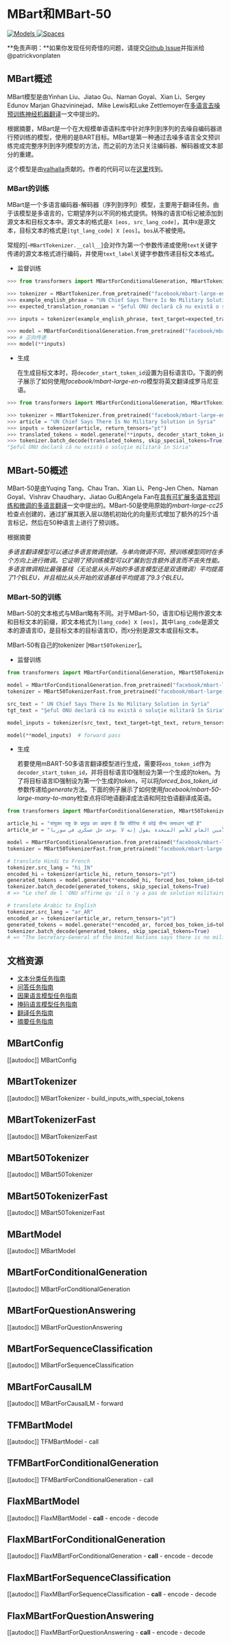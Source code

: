 <!--版权2020 HuggingFace团队。版权所有。

根据Apache许可证第2.0版（"许可证"）许可；除非符合许可证的规定，否则你不得使用此文件。
你可以在以下网址获取许可证副本

http://www.apache.org/licenses/LICENSE-2.0

除非适用法律要求或书面同意，根据许可证授权的软件是基于“按原样”（as is）的基础分发的，无论是明示的还是暗示的。请参阅许可证以获取特定语言的权限和限制。
⚠️注意，这个文件是Markdown格式，但包含了我们的doc-builder的特殊语法（类似于MDX），这个语法在你的Markdown查看器中可能无法正确显示。

-->

# MBart和MBart-50

<div class="flex flex-wrap space-x-1">
<a href="https://huggingface.co/models?filter=mbart">
<img alt="Models" src="https://img.shields.io/badge/All_model_pages-mbart-blueviolet">
</a>
<a href="https://huggingface.co/spaces/docs-demos/mbart-large-50-one-to-many-mmt">
<img alt="Spaces" src="https://img.shields.io/badge/%F0%9F%A4%97%20Hugging%20Face-Spaces-blue">
</a>
</div>

**免责声明：**如果你发现任何奇怪的问题，请提交[Github Issue](https://github.com/huggingface/transformers/issues/new?assignees=&labels=&template=bug-report.md&title)并指派给@patrickvonplaten

## MBart概述

MBart模型是由Yinhan Liu、Jiatao Gu、Naman Goyal、Xian Li、Sergey Edunov Marjan Ghazvininejad、Mike Lewis和Luke Zettlemoyer在[多语言去噪预训练神经机器翻译](https://arxiv.org/abs/2001.08210)一文中提出的。

根据摘要，MBart是一个在大规模单语语料库中针对序列到序列的去噪自编码器进行预训练的模型，使用的是BART目标。MBart是第一种通过去噪多语言全文预训练完成完整序列到序列模型的方法，而之前的方法只关注编码器、解码器或文本部分的重建。

这个模型是由[valhalla](https://huggingface.co/valhalla)贡献的。作者的代码可以在[这里](https://github.com/pytorch/fairseq/tree/master/examples/mbart)找到。

### MBart的训练

MBart是一个多语言编码器-解码器（序列到序列）模型，主要用于翻译任务。由于该模型是多语言的，它期望序列以不同的格式提供。特殊的语言ID标记被添加到源文本和目标文本中。源文本的格式是`X [eos, src_lang_code]`，其中`X`是源文本，目标文本的格式是`[tgt_lang_code] X [eos]`。`bos`从不被使用。

常规的[`~MBartTokenizer.__call__`]会对作为第一个参数传递或使用`text`关键字传递的源文本格式进行编码，并使用`text_label`关键字参数传递目标文本格式。

- 监督训练

```python
>>> from transformers import MBartForConditionalGeneration, MBartTokenizer

>>> tokenizer = MBartTokenizer.from_pretrained("facebook/mbart-large-en-ro", src_lang="en_XX", tgt_lang="ro_RO")
>>> example_english_phrase = "UN Chief Says There Is No Military Solution in Syria"
>>> expected_translation_romanian = "Şeful ONU declară că nu există o soluţie militară în Siria"

>>> inputs = tokenizer(example_english_phrase, text_target=expected_translation_romanian, return_tensors="pt")

>>> model = MBartForConditionalGeneration.from_pretrained("facebook/mbart-large-en-ro")
>>> # 正向传递
>>> model(**inputs)
```

- 生成

  在生成目标文本时，将`decoder_start_token_id`设置为目标语言ID。下面的例子展示了如何使用*facebook/mbart-large-en-ro*模型将英文翻译成罗马尼亚语。

```python
>>> from transformers import MBartForConditionalGeneration, MBartTokenizer

>>> tokenizer = MBartTokenizer.from_pretrained("facebook/mbart-large-en-ro", src_lang="en_XX")
>>> article = "UN Chief Says There Is No Military Solution in Syria"
>>> inputs = tokenizer(article, return_tensors="pt")
>>> translated_tokens = model.generate(**inputs, decoder_start_token_id=tokenizer.lang_code_to_id["ro_RO"])
>>> tokenizer.batch_decode(translated_tokens, skip_special_tokens=True)[0]
"Şeful ONU declară că nu există o soluţie militară în Siria"
```

## MBart-50概述

MBart-50是由Yuqing Tang、Chau Tran、Xian Li、Peng-Jen Chen、Naman Goyal、Vishrav Chaudhary、Jiatao Gu和Angela Fan在[具有可扩展多语言预训练和微调的多语言翻译](https://arxiv.org/abs/2008.00401)一文中提出的。MBart-50是使用原始的*mbart-large-cc25*检查点创建的，通过扩展其嵌入层以随机初始化的向量形式增加了额外的25个语言标记，然后在50种语言上进行了预训练。

根据摘要

*多语言翻译模型可以通过多语言微调创建。与单向微调不同，预训练模型同时在多个方向上进行微调。它证明了预训练模型可以扩展到包含额外语言而不丧失性能。多语言微调相比最强基线（无论是从头开始的多语言模型还是双语微调）平均提高了1个BLEU，并且相比从头开始的双语基线平均提高了9.3个BLEU。*

### MBart-50的训练

MBart-50的文本格式与MBart略有不同。对于MBart-50，语言ID标记用作源文本和目标文本的前缀，即文本格式为`[lang_code] X [eos]`，其中`lang_code`是源文本的源语言ID，是目标文本的目标语言ID，而`X`分别是源文本或目标文本。

MBart-50有自己的tokenizer [`MBart50Tokenizer`]。

- 监督训练

```python
from transformers import MBartForConditionalGeneration, MBart50TokenizerFast

model = MBartForConditionalGeneration.from_pretrained("facebook/mbart-large-50")
tokenizer = MBart50TokenizerFast.from_pretrained("facebook/mbart-large-50", src_lang="en_XX", tgt_lang="ro_RO")

src_text = " UN Chief Says There Is No Military Solution in Syria"
tgt_text = "Şeful ONU declară că nu există o soluţie militară în Siria"

model_inputs = tokenizer(src_text, text_target=tgt_text, return_tensors="pt")

model(**model_inputs)  # forward pass
```

- 生成

  若要使用mBART-50多语言翻译模型进行生成，需要将`eos_token_id`作为`decoder_start_token_id`，并将目标语言ID强制设为第一个生成的token。为了将目标语言ID强制设为第一个生成的token，可以将*forced_bos_token_id*参数传递给*generate*方法。下面的例子展示了如何使用*facebook/mbart-50-large-many-to-many*检查点将印地语翻译成法语和阿拉伯语翻译成英语。

```python
from transformers import MBartForConditionalGeneration, MBart50TokenizerFast

article_hi = "संयुक्त राष्ट्र के प्रमुख का कहना है कि सीरिया में कोई सैन्य समाधान नहीं है"
article_ar = "الأمين العام للأمم المتحدة يقول إنه لا يوجد حل عسكري في سوريا."

model = MBartForConditionalGeneration.from_pretrained("facebook/mbart-large-50-many-to-many-mmt")
tokenizer = MBart50TokenizerFast.from_pretrained("facebook/mbart-large-50-many-to-many-mmt")

# translate Hindi to French
tokenizer.src_lang = "hi_IN"
encoded_hi = tokenizer(article_hi, return_tensors="pt")
generated_tokens = model.generate(**encoded_hi, forced_bos_token_id=tokenizer.lang_code_to_id["fr_XX"])
tokenizer.batch_decode(generated_tokens, skip_special_tokens=True)
# => "Le chef de l 'ONU affirme qu 'il n 'y a pas de solution militaire en Syria."

# translate Arabic to English
tokenizer.src_lang = "ar_AR"
encoded_ar = tokenizer(article_ar, return_tensors="pt")
generated_tokens = model.generate(**encoded_ar, forced_bos_token_id=tokenizer.lang_code_to_id["en_XX"])
tokenizer.batch_decode(generated_tokens, skip_special_tokens=True)
# => "The Secretary-General of the United Nations says there is no military solution in Syria."
```

## 文档资源

- [文本分类任务指南](../tasks/sequence_classification)
- [问答任务指南](../tasks/question_answering)
- [因果语言模型任务指南](../tasks/language_modeling)
- [掩码语言模型任务指南](../tasks/masked_language_modeling)
- [翻译任务指南](../tasks/translation)
- [摘要任务指南](../tasks/summarization)

## MBartConfig

[[autodoc]] MBartConfig

## MBartTokenizer

[[autodoc]] MBartTokenizer
    - build_inputs_with_special_tokens

## MBartTokenizerFast

[[autodoc]] MBartTokenizerFast

## MBart50Tokenizer

[[autodoc]] MBart50Tokenizer

## MBart50TokenizerFast

[[autodoc]] MBart50TokenizerFast

## MBartModel

[[autodoc]] MBartModel

## MBartForConditionalGeneration

[[autodoc]] MBartForConditionalGeneration

## MBartForQuestionAnswering

[[autodoc]] MBartForQuestionAnswering

## MBartForSequenceClassification

[[autodoc]] MBartForSequenceClassification

## MBartForCausalLM

[[autodoc]] MBartForCausalLM
    - forward

## TFMBartModel

[[autodoc]] TFMBartModel
    - call

## TFMBartForConditionalGeneration

[[autodoc]] TFMBartForConditionalGeneration
    - call

## FlaxMBartModel

[[autodoc]] FlaxMBartModel
    - __call__
    - encode
    - decode

## FlaxMBartForConditionalGeneration

[[autodoc]] FlaxMBartForConditionalGeneration
    - __call__
    - encode
    - decode

## FlaxMBartForSequenceClassification

[[autodoc]] FlaxMBartForSequenceClassification
    - __call__
    - encode
    - decode

## FlaxMBartForQuestionAnswering

[[autodoc]] FlaxMBartForQuestionAnswering
    - __call__
    - encode
    - decode